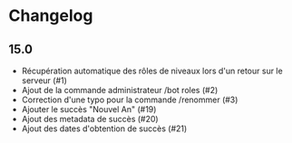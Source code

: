 # Changelog

## 15.0

- Récupération automatique des rôles de niveaux lors d'un retour sur le serveur (#1)
- Ajout de la commande administrateur /bot roles (#2)
- Correction d'une typo pour la commande /renommer (#3)
- Ajouter le succès "Nouvel An" (#19)
- Ajout des metadata de succès (#20)
- Ajout des dates d'obtention de succès (#21)
